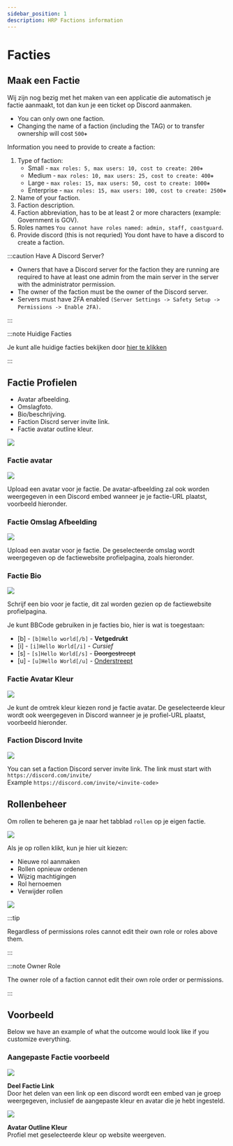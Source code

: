 ```yaml
---
sidebar_position: 1
description: HRP Factions information
---
```


# Facties

## Maak een Factie

Wij zijn nog bezig met het maken van een applicatie die automatisch je factie aanmaakt, tot dan kun je een ticket op Discord aanmaken.

- You can only own one faction.
- Changing the name of a faction (including the TAG) or to transfer ownership will cost `500⎈`

Information you need to provide to create a faction:
1. Type of faction:
    - Small - `max roles: 5, max users: 10, cost to create: 200⎈`
    - Medium - `max roles: 10, max users: 25, cost to create: 400⎈`
    - Large - `max roles: 15, max users: 50, cost to create: 1000⎈`
    - Enterprise - `max roles: 15, max users: 100, cost to create: 2500⎈`
2. Name of your faction.
3. Faction description.
4. Faction abbreviation, has to be at least 2 or more characters (example: Government is GOV).
5. Roles names `You cannot have roles named: admin, staff, coastguard`.
6. Provide discord (this is not requried) You dont have to have a discord to create a faction.

:::caution Have A Discord Server?

- Owners that have a Discord server for the faction they are running are required to have at least one admin from the main server in the server with the administrator permission.
- The owner of the faction must be the owner of the Discord server.
- Servers must have 2FA enabled `(Server Settings -> Safety Setup -> Permissions -> Enable 2FA)`.

:::

:::note Huidige Facties

Je kunt alle huidige facties bekijken door [hier te klikken](https://trickys.gg/factions)

:::

## Factie Profielen

- Avatar afbeelding.
- Omslagfoto.
- Bio/beschrijving.
- Faction Discrd server invite link.
- Factie avatar outline kleur.

<div class="flex-vcenter mb-1">
    <img src="/img/customprofiles/factions/factionbuttons.png"/>
 </div>

### Factie avatar

  <div class="flex-vcenter mb-1">
    <img src="/img/customprofiles/factions/factionavatar.png"/>
    <p>
    Upload een avatar voor je factie.
    De avatar-afbeelding zal ook worden weergegeven in een Discord embed wanneer je je factie-URL plaatst, voorbeeld hieronder.
    </p>
 </div>

### Factie Omslag Afbeelding

  <div class="flex-vcenter mb-1">
    <img src="/img/customprofiles/factions/factioncover.png"/>
    <p>
    Upload een avatar voor je factie.
    De geselecteerde omslag wordt weergegeven op de factiewebsite profielpagina, zoals hieronder.
    </p>
 </div>

### Factie Bio

  <div class="flex-vcenter mb-1">
    <img src="/img/customprofiles/factions/factionbio.png"/>
    <p>
    Schrijf een bio voor je factie, dit zal worden gezien op de factiewebsite profielpagina.
    </p>
 </div>

Je kunt BBCode gebruiken in je facties bio, hier is wat is toegestaan:

- [b] - <code>[b]Hello world[/b]</code> - <b>Vetgedrukt</b>
- [i] - <code>[i]Hello World[/i]</code> - <i>Cursief</i>
- [s] - <code>[s]Hello World[/s]</code> - <s>Doorgestreept</s>
- [u] - <code>[u]Hello World[/u]</code> - <u>Onderstreept</u>

### Factie Avatar Kleur

<div class="flex-vcenter mb-1">
    <img src="/img/customprofiles/factions/factionavatarcolour.png"/>
    <p>
    Je kunt de omtrek kleur kiezen rond je factie avatar.
    De geselecteerde kleur wordt ook weergegeven in Discord wanneer je je profiel-URL plaatst, voorbeeld hieronder.
    </p>
 </div>

### Faction Discord Invite

<div class="flex-vcenter mb-1">
    <img src="/img/customprofiles/factions/factiondiscordinvite.png"/>
    <p>
    You can set a faction Discord server invite link.
    The link must start with <code>https://discord.com/invite/</code> <br/>
    Example <code>https://discord.com/invite/&#60;invite-code&#62;</code>
  </p>
 </div>

## Rollenbeheer

Om rollen te beheren ga je naar het tabblad `rollen` op je eigen factie.

<img src="/img/hrp/factions/factionrolestab.png" />

  Als je op rollen klikt, kun je hier uit kiezen:
- Nieuwe rol aanmaken
- Rollen opnieuw ordenen
- Wijzig machtigingen
- Rol hernoemen
- Verwijder rollen

<img src="/img/hrp/factions/factionsroleviewpage.png" />

:::tip

Regardless of permissions roles cannot edit their own role or roles above them.

:::

:::note Owner Role

The owner role of a faction cannot edit their own role order or permissions.

:::

## Voorbeeld

Below we have an example of what the outcome would look like if you customize everything.

### Aangepaste Factie voorbeeld

<div class="flex-vcenter mb-1">
    <img src="/img/customprofiles/factions/factionexamplediscord.png"/>
   <p>
    <b>Deel Factie Link</b><br/>
    Door het delen van een link op een discord wordt een embed van je groep weergegeven, inclusief de aangepaste kleur en avatar die je hebt ingesteld.
    </p>
</div>
   <div class="flex-vcenter mb-1">
    <img src="/img/customprofiles/factions/factionexampleavatar.png"/>
   <p>
     <b>Avatar Outline Kleur</b><br/>
    Profiel met geselecteerde kleur op website weergeven.
    </p>
</div>